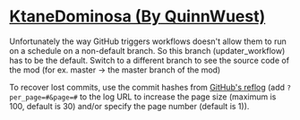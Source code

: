 # [KtaneDominosa (By QuinnWuest)](https://github.com/QuinnWuest/KtaneDominosa)

Unfortunately the way GitHub triggers workflows doesn't allow them to run on a schedule on a non-default branch. So this branch (updater_workflow) has to be the default. Switch to a different branch to see the source code of the mod (for ex. master -> the master branch of the mod)

To recover lost commits, use the commit hashes from [GitHub's reflog](https://api.github.com/repos/KtaneModules/KtaneDominosa-QuinnWuest/events) (add `?per_page=#&page=#` to the log URL to increase the page size (maximum is 100, default is 30) and/or specify the page number (default is 1)).
